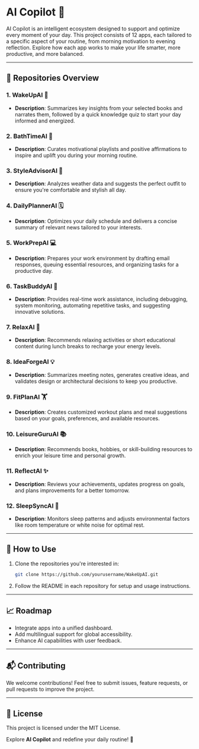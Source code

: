 # **AI Copilot 🌟**

AI Copilot is an intelligent ecosystem designed to support and optimize every moment of your day. This project consists of 12 apps, each tailored to a specific aspect of your routine, from morning motivation to evening reflection. Explore how each app works to make your life smarter, more productive, and more balanced.

---

## 📂 **Repositories Overview**

### 1. **WakeUpAI 📖**
   - **Description**: Summarizes key insights from your selected books and narrates them, followed by a quick knowledge quiz to start your day informed and energized.

### 2. **BathTimeAI 🎵**
   - **Description**: Curates motivational playlists and positive affirmations to inspire and uplift you during your morning routine.

### 3. **StyleAdvisorAI 👗**
   - **Description**: Analyzes weather data and suggests the perfect outfit to ensure you're comfortable and stylish all day.

### 4. **DailyPlannerAI 🗓️**
   - **Description**: Optimizes your daily schedule and delivers a concise summary of relevant news tailored to your interests.

### 5. **WorkPrepAI 💻**
   - **Description**: Prepares your work environment by drafting email responses, queuing essential resources, and organizing tasks for a productive day.

### 6. **TaskBuddyAI 🤖**
   - **Description**: Provides real-time work assistance, including debugging, system monitoring, automating repetitive tasks, and suggesting innovative solutions.

### 7. **RelaxAI 🧘**
   - **Description**: Recommends relaxing activities or short educational content during lunch breaks to recharge your energy levels.

### 8. **IdeaForgeAI 💡**
   - **Description**: Summarizes meeting notes, generates creative ideas, and validates design or architectural decisions to keep you productive.

### 9. **FitPlanAI 🏋️**
   - **Description**: Creates customized workout plans and meal suggestions based on your goals, preferences, and available resources.

### 10. **LeisureGuruAI 📚**
   - **Description**: Recommends books, hobbies, or skill-building resources to enrich your leisure time and personal growth.

### 11. **ReflectAI ✨**
   - **Description**: Reviews your achievements, updates progress on goals, and plans improvements for a better tomorrow.

### 12. **SleepSyncAI 🛌**
   - **Description**: Monitors sleep patterns and adjusts environmental factors like room temperature or white noise for optimal rest.

---

## 🔧 **How to Use**
1. Clone the repositories you're interested in:
   ```bash
   git clone https://github.com/yourusername/WakeUpAI.git
   ```
2. Follow the README in each repository for setup and usage instructions.

---

## 📈 **Roadmap**
- Integrate apps into a unified dashboard.
- Add multilingual support for global accessibility.
- Enhance AI capabilities with user feedback.

---

## 📬 **Contributing**
We welcome contributions! Feel free to submit issues, feature requests, or pull requests to improve the project.

---

## 📜 **License**
This project is licensed under the MIT License.

Explore **AI Copilot** and redefine your daily routine! 🚀
